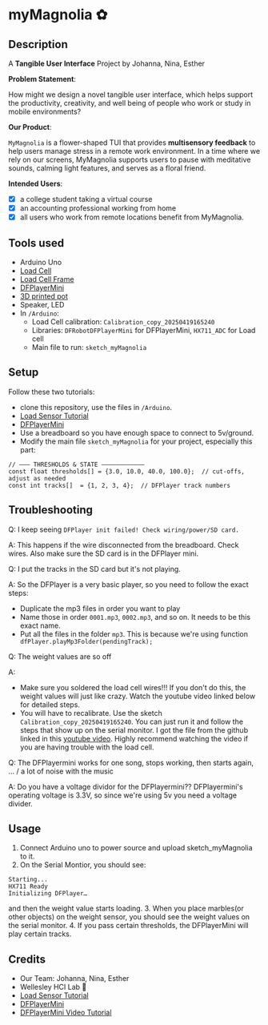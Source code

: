 # myMagnolia ✿

## Description

A **Tangible User Interface** Project by Johanna, Nina, Esther

**Problem Statement**: 

How might we design a novel tangible user interface, which helps support the productivity, creativity, and well being of people who work or study in mobile environments?

**Our Product**:


`MyMagnolia` is a flower-shaped TUI that provides **multisensory feedback** to help users manage stress in a remote work environment.
In a time where we rely on our screens, MyMagnolia supports users to pause with meditative sounds, calming light features, and serves as a floral friend.

**Intended Users**:
- [x] a college student taking a virtual course
- [x] an accounting professional working from home
- [x] all users who work from remote locations benefit from MyMagnolia.

## Tools used
- Arduino Uno
- [Load Cell](https://www.amazon.com/WWZMDiB-Amplifier-HX711-Displacement-Acceleration/dp/B0BLNR4S1P/ref=sr_1_3?crid=34IYA27Z8D683&dib=eyJ2IjoiMSJ9.CMkp0W1bNn-5AwaIVUuJJQlM_YH2GmYPTIfzaZrSzP5LIDK4np4qHfcsXtwo0LWOYySeC9q_0oW-vuorSs1xEVPaFFPGG7bc6hSXRyMq6DtpRN2bRqqahp-T8KWvC_vUsDJZk3z_LeiLcLZRS8kESvHRXSTD3rRMf1yZYJIJ89-HZ5vpINO7CT-j1L4PlAW7Yx-5S3b9Vm-G9NfJodJcc0pRjXbKJk4oRESNqaA3JFQhPg2hkhQsTVoMohUBghshg04CYpbQ201Dzm0WDT9DuOWf63ufDN2PjAnMNJoAKPE.QSejasGaSnWXcIhr_Qkkw0jqjl4r2FRPCT__ZcRF33c&dib_tag=se&keywords=load%2Bcell&qid=1745865337&s=industrial&sprefix=load%2Bcell%2Cindustrial%2C117&sr=1-3&th=1)
- [Load Cell Frame](https://www.thingiverse.com/thing:4602226)
- [DFPlayerMini](https://www.amazon.com/WWZMDiB-YX5200-DFPlayer-Supporting-Arduino/dp/B0CH2WZT5Q/ref=sr_1_1_sspa?dib=eyJ2IjoiMSJ9.IeILjxJzk-x5hYGixHiDKgagpvMhkx3D16_leA3Bo_KagOpNQNE8h1OrjvYZ-qjLvSMbTprhdTp35-nUUCwIo_iRwe_FF7-u5c9BdLrSQF9knbLkETSHI20CXm3gtG1E4pTAWXLXvhB3IgKW2vtTFZNLSjZn5MYW9RfwFDAmbOXo-11ZsTGu0x5Es21tsmV1fwCF3qBtEPNIn2NNuahfexlw6uWtcmT2Zgtf5su1ToU.Lo3xKDnDEGrAO8PVuP6LM6vYI1g9sARcMwBJasi0zQE&dib_tag=se&keywords=df+player+mini&qid=1745865457&sr=8-1-spons&sp_csd=d2lkZ2V0TmFtZT1zcF9hdGY&psc=1)
- [3D printed pot](https://www.thingiverse.com/thing:6782495)
- Speaker, LED
- In `/Arduino`:
    - Load Cell calibration: `Calibration_copy_20250419165240`
    - Libraries: `DFRobotDFPlayerMini` for DFPlayerMini, `HX711_ADC` for Load cell
    - Main file to run: `sketch_myMagnolia`

## Setup
Follow these two tutorials:
- clone this repository, use the files in `/Arduino`.
- [Load Sensor Tutorial](https://www.youtube.com/watch?v=sxzoAGf1kOo&ab_channel=Indrek)
- [DFPlayerMini](https://circuitjournal.com/how-to-use-the-dfplayer-mini-mp3-module-with-an-arduino)
- Use a breadboard so you have enough space to connect to 5v/ground. 
- Modify the main file `sketch_myMagnolia` for your project, especially this part:
```
// ——— THRESHOLDS & STATE ————————————
const float thresholds[] = {3.0, 10.0, 40.0, 100.0};  // cut‑offs, adjust as needed
const int tracks[]  = {1, 2, 3, 4};  // DFPlayer track numbers
```


## Troubleshooting
Q: I keep seeing `DFPlayer init failed! Check wiring/power/SD card.`


A: This happens if the wire disconnected from the breadboard. Check wires. Also make sure the SD card is in the DFPlayer mini.

Q: I put the tracks in the SD card but it's not playing. 


A: So the DFPlayer is a very basic player, so you need to follow the exact steps:
- Duplicate the mp3 files in order you want to play
- Name those in order `0001.mp3`, `0002.mp3`, and so on. It needs to be this exact name. 
- Put all the files in the folder `mp3`. This is because we're using function ` dfPlayer.playMp3Folder(pendingTrack);` 

Q: The weight values are so off


A:
- Make sure you soldered the load cell wires!!! If you don't do this, the weight values will just like crazy. Watch the youtube video linked below for detailed steps.
- You will have to recalibrate. Use the sketch `Calibration_copy_20250419165240`. You can just run it and follow the steps that show up on the serial monitor. I got the file from the github linked in this [youtube video](https://www.youtube.com/watch?v=sxzoAGf1kOo&ab_channel=Indrek). Highly recommend watching the video if you are having trouble with the load cell.

Q: The DFPlayermini works for one song, stops working, then starts again, ... / a lot of noise with the music


A: Do you have a voltage dividor for the DFPlayermini?? DFPlayermini's operating voltage is 3.3V, so since we're using 5v you need a voltage divider.

## Usage
1. Connect Arduino uno to power source and upload sketch_myMagnolia to it. 
2. On the Serial Montior, you should see:
```
Starting...
HX711 Ready
Initializing DFPlayer…
```
and then the weight value starts loading.
3. When you place marbles(or other objects) on the weight sensor, you should see the weight values on the serial monitor.
4. If you pass certain thresholds, the DFPlayerMini will play certain tracks.
## Credits
- Our Team: Johanna, Nina, Esther
- Wellesley HCI Lab 🤍
- [Load Sensor Tutorial](https://www.youtube.com/watch?v=sxzoAGf1kOo&ab_channel=Indrek)
- [DFPlayerMini](https://circuitjournal.com/how-to-use-the-dfplayer-mini-mp3-module-with-an-arduino)
- [DFPlayerMini Video Tutorial](https://www.youtube.com/watch?v=P42ICrgAtS4&ab_channel=Indrek)